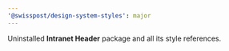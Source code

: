 ```yaml
---
'@swisspost/design-system-styles': major
---
```


Uninstalled **Intranet Header** package and all its style references.
